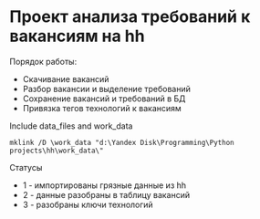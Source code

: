 # Проект анализа требований к вакансиям на hh

Порядок работы:

* Скачивание вакансий
* Разбор вакансии и выделение требований
* Сохранение вакансий и требований в БД
* Привязка тегов технологий к вакансиям

Include data_files and work_data


    mklink /D \work_data "d:\Yandex Disk\Programming\Python projects\hh\work_data\"
    
    
Статусы
* 1 - импортированы грязные данные из hh
* 2 - данные разобраны в таблицу вакансий
* 3 - разобраны ключи технологий